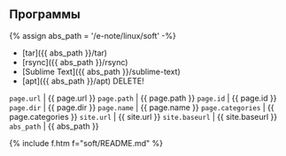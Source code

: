 ## Программы

{% assign abs_path = '/e-note/linux/soft' -%}

- [tar]({{ abs_path }}/tar)
- [rsync]({{ abs_path }}/rsync)
- [Sublime Text]({{ abs_path }}/sublime-text)
- [apt]({{ abs_path }}/apt) <span class="r">DELETE!</span>

`page.url` | {{ page.url }}
`page.path` | {{ page.path }}
`page.id` | {{ page.id }}
`page.dir` | {{ page.dir }}
`page.name` | {{ page.name }}
`page.categories` | {{ page.categories }}
`site.url` | {{ site.url }}
`site.baseurl` | {{ site.baseurl }}
`abs_path` | {{ abs_path }}

{% include f.htm f="soft/README.md" %}
